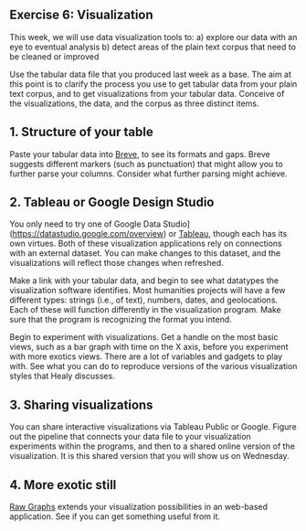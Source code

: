 ## Exercise 6: Visualization

This week, we will use data visualization tools to:
a) explore our data with an eye to eventual analysis
b) detect areas of the plain text corpus that need to be cleaned or improved

Use the tabular data file that you produced last week as a base. The aim at this point is to clarify the process you use to get tabular data from your plain text corpus, and to get visualizations from your tabular data. Conceive of the visualizations, the data, and the corpus as three distinct items.

## 1. Structure of your table
Paste your tabular data into [Breve](https://hdlab.stanford.edu/breve/), to see its formats and gaps. Breve suggests different markers (such as punctuation) that might allow you to further parse your columns. Consider what further parsing might achieve.

## 2. Tableau or Google Design Studio
You only need to try one of Google Data Studio](https://datastudio.google.com/overview)
or [Tableau](https://public.tableau.com/en-us/s/), though each has its own virtues. Both of these visualization applications rely on connections with an external dataset. You can make changes to this dataset, and the visualizations will reflect those changes when refreshed. 

Make a link with your tabular data, and begin to see what datatypes the visualization software identifies. Most humanities projects will have a few different types: strings (i.e., of text), numbers, dates, and geolocations. Each of these will function differently in the visualization program. Make sure that the program is recognizing the format you intend.

Begin to experiment with visualizations. Get a handle on the most basic views, such as a bar graph with time on the X axis, before you experiment with more exotics views. There are a lot of variables and gadgets to play with. See what you can do to reproduce versions of the various visualization styles that Healy discusses.

## 3. Sharing visualizations
You can share interactive visualizations via Tableau Public or Google. Figure out the pipeline that connects your data file to your visualization experiments within the programs, and then to a shared online version of the visualization. It is this shared version that you will show us on Wednesday.

## 4. More exotic still
[Raw Graphs](https://app.rawgraphs.io/) extends your visualization possibilities in an web-based application. See if you can get something useful from it.
